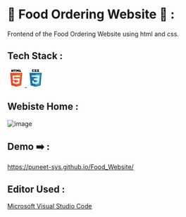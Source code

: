 # :hamburger: Food Ordering Website :pizza: :

Frontend of the Food Ordering Website using html and css.

## Tech Stack :

<p align="left">  
<a href="https://www.w3schools.com/html/" target="_blank" rel="noreferrer">
<img src="https://raw.githubusercontent.com/devicons/devicon/master/icons/html5/html5-original-wordmark.svg" alt="html5" width="40" height="40"/> </a> 
<a href="https://www.w3schools.com/css/" target="_blank" rel="noreferrer"> 
<img src="https://raw.githubusercontent.com/devicons/devicon/master/icons/css3/css3-original-wordmark.svg" alt="css3" width="40" height="40"/> </a>  

## Webiste Home :

![image](https://user-images.githubusercontent.com/86190033/168530006-81b923b0-58bb-4aaf-921b-abe9ee0325d5.png)


## Demo :arrow_right: :

https://puneet-sys.github.io/Food_Website/

## Editor Used :

<a href="https://visualstudio.microsoft.com/" target="_blank" rel="noreferrer"> Microsoft Visual Studio Code </a> 
